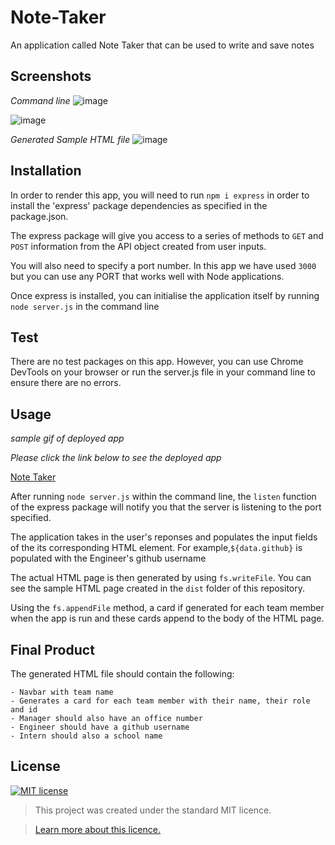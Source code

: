 # Note-Taker
An application called Note Taker that can be used to write and save notes

## Screenshots
*Command line*
![image](https://user-images.githubusercontent.com/74797740/109425458-36906500-79e0-11eb-999b-a67681f9cb0a.png)

![image]()

*Generated Sample HTML file*
![image]()

## Installation
In order to render this app, you will need to run `npm i express` in order to install the 'express' package dependencies as specified in the package.json.

The express package will give you access to a series of methods to `GET` and `POST` information from the API object created from user inputs. 

You will also need to specify a port number. In this app we have used `3000` but you can use any PORT that works well with Node applications. 

Once express is installed, you can initialise the application itself by running `node server.js` in the command line

## Test
There are no test packages on this app. However, you can use Chrome DevTools on your browser or run the server.js file in your command line to ensure there are no errors. 

## Usage 

*sample gif of deployed app*

*Please click the link below to see the deployed app*

[Note Taker]()

After running `node server.js` within the command line, the `listen` function of the express package will notify you that the server is listening to the port specified. 

The application takes in the user's reponses and populates the input fields of the its corresponding HTML element.  For example,`${data.github}` is populated with the Engineer's github username

The actual HTML page is then generated by using `fs.writeFile`. You can see the sample HTML page created in the `dist` folder of this repository. 

Using the `fs.appendFile` method, a card if generated for each team member when the app is run and these cards append to the body of the HTML page. 

## Final Product
The generated HTML file should contain the following:

    - Navbar with team name
    - Generates a card for each team member with their name, their role and id
    - Manager should also have an office number
    - Engineer should have a github username
    - Intern should also a school name

## License
[![MIT license](https://img.shields.io/badge/License-MIT-blue.svg)](https://lbesson.mit-license.org/)

> This project was created under the standard MIT licence.

> [Learn more about this licence.](https://lbesson.mit-license.org/)